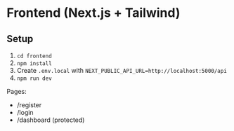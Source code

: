 # Frontend (Next.js + Tailwind)

## Setup
1. `cd frontend`
2. `npm install`
3. Create `.env.local` with `NEXT_PUBLIC_API_URL=http://localhost:5000/api`
4. `npm run dev`

Pages:
- /register
- /login
- /dashboard (protected)
